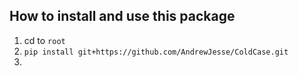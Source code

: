 ## How to install and use this package

1) cd to `root`
2) `pip install git+https://github.com/AndrewJesse/ColdCase.git`
3) 